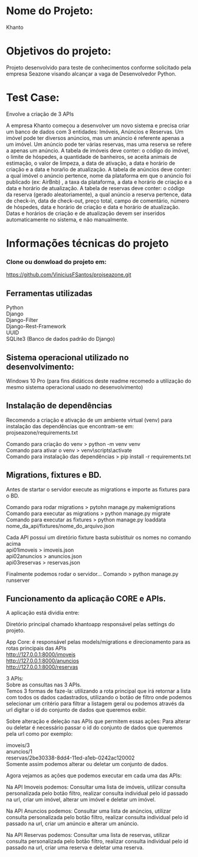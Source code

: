 # Nome do Projeto: 
Khanto

# Objetivos do projeto:
Projeto desenvolvido para teste de conhecimentos conforme solicitado pela empresa Seazone visando alcançar a vaga de Desenvolvedor Python.

# Test Case:
Envolve a criação de 3 APIs

A empresa Khanto começou a desenvolver um novo sistema e precisa criar um banco de dados com 3 entidades: Imóveis, Anúncios e Reservas. Um imóvel pode ter diversos anúncios, mas um anúncio é referente apenas a um imóvel. Um anúncio pode ter várias reservas, mas uma reserva se refere a apenas um anúncio.
A tabela de imóveis deve conter: o código do imóvel, o limite de hóspedes, a quantidade de banheiros, se aceita animais de estimação, o valor de limpeza, a data de ativação, a data e horário de criação e a data e horaŕio de atualização.
A tabela de anúncios deve conter: a qual imóvel o anúncio pertence, nome da plataforma em que o anúncio foi publicado (ex: AirBnb) , a taxa da plataforma, a data e horário de criação e a data e horário de atualização.
A tabela de reservas deve conter: o código da reserva (gerado aleatoriamente), a qual anúncio a reserva pertence, data de check-in, data de check-out, preço total, campo de comentário, número de hóspedes, data e horário de criação e data e horário de atualização.
Datas e horários de criação e de atualização devem ser inseridos automaticamente no sistema, e não manualmente.

# Informações técnicas do projeto

### Clone ou donwload do projeto em:
https://github.com/ViniciusFSantos/projseazone.git

## Ferramentas utilizadas 
Python <br>
Django <br>
Django-Filter <br>
Django-Rest-Framework <br>
UUID <br>
SQLite3 (Banco de dados padrão do Django) <br>

## Sistema operacional utilizado no desenvolvimento:
Windows 10 Pro (para fins didáticos deste readme recomedo a utilização do mesmo sistema operacional usado no desenvolvimento)

## Instalação de dependências
Recomendo a criação e ativação de um ambiente virtual (venv) para instalação das dependências
que encontram-se em: projseazone/requirements.txt <br>

Comando para criação do venv > python -m venv venv <br>
Comando para ativar o venv > venv\scripts\activate <br>
Comando para instalação das dependências > pip install -r requirements.txt

## Migrations, fixtures e BD.
Antes de startar o servidor execute as migrations e importe as fixtures para o BD. <br>

 Comando para rodar migrations > pytohn manage.py makemigrations <br>
 Comando para executar as migrations > python manage.py migrate <br>
 Comando para executar as fixtures > python manage.py loaddata nome_da_api/fixtures/nome_do_arquivo.json <br>
 
 Cada API possui um diretório fixture basta subistituir os nomes no comando acima <br>
 api01imoveis > imoveis.json <br>
 api02anuncios > anuncios.json <br>
 api03reservas > reservas.json <br>
 
 Finalmente podemos rodar o servidor...
 Comando > python manage.py runserver <br>
 
 ## Funcionamento da aplicação CORE e APIs.
 A aplicação está dividia entre: <br>
 
 Diretório principal chamado khantoapp responsável pelas settings do projeto. <br>
 
 App Core:
 é responsável pelas models/migrations e direcionamento para as rotas principais das APIs <br>
 http://127.0.0.1:8000/imoveis <br>
 http://127.0.0.1:8000/anuncios <br>
 http://127.0.0.1:8000/reservas <br>
 
 3 APIs: <br>
 Sobre as consultas nas 3 APIs. <br>
 Temos 3 formas de faze-la: utilizando a rota principal que irá retornar a lista com todos os dados cadastrados, utilizando o botão de filtro onde podemos selecionar
 um critério para filtrar a listagem geral ou podemos através da url digitar o id do conjunto de dados que queremos exibir. <br>
 
 Sobre alteração e deleção nas APIs que permitem essas ações:
 Para alterar ou deletar é necessário passar o id do conjunto de dados que queremos pela url como por exemplo: <br>
 
 imoveis/3 <br>
 anuncios/1 <br>
 reservas/2be30338-8dd4-11ed-a1eb-0242ac120002 <br>
 Somente assim podemos alterar ou deletar um conjunto de dados. <br>
 
 Agora vejamos as ações que podemos executar em cada uma das APIs:<br>
 
 Na API Imoveis podemos: Consultar uma lista de imóveis, utilizar consulta personalizada pelo botão filtro, realizar consulta individual pelo id passado na url, criar
 um imóvel, alterar um imóvel e deletar um imóvel. <br>
 
 Na API Anuncios podemos: Consultar uma lista de anúncios, utilizar consulta personalizada pelo botão filtro, realizar consulta individual pelo id passado na url,
 criar um anúncio e alterar um anúncio. <br>
 
 Na API Reservas podemos: Consultar uma lista de reservas, utilizar consulta personalizada pelo botão filtro, realizar consulta individual pelo id passado na url,
 criar uma reserva e deletar uma reserva. <br>
  
 
 
